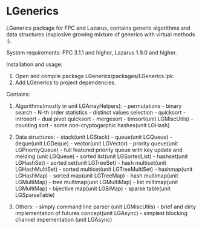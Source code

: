 # LGenerics

LGenerics package for FPC and Lazarus, 
    contains generic algorithms and data structures
    (explosive growing mixture of generics with virtual methods :). 

System requirements: FPC 3.1.1 and higher, Lazarus 1.9.0 and higher.
   
Installation and usage:
  1. Open and compile package LGenerics/packages/LGenerics.lpk.
  2. Add LGenerics to project dependencies.

Contains:  
  1. Algorithms(mostly in unit LGArrayHelpers):
    - permutations
    - binary search
    - N-th order statistics
    - distinct values selection
    - quicksort
    - introsort
    - dual pivot quicksort
    - mergesort
    - timsort(unit LGMiscUtils)
    - counting sort
    - some non-cryptogarphic hashes(unit LGHash)

  2. Data structures:
    - stack(unit LGStack)
    - queue(unit LGQueue)
    - deque(unit LGDeque)
    - vector(unit LGVector)
    - prority queue(unit LGPriorityQueue)
    - full featured priority queue with key update and melding (unit LGQueue)
    - sorted list(unit LGSortedList)
    - hashset(unit LGHashSet)
    - sorted set(unit LGTreeSet)
    - hash multiset(unit LGHashMultiSet)
    - sorted multiset(unit LGTreeMultiSet)
    - hashmap(unit LGHashMap)
    - sorted map(unit LGTreeMap)
    - hash multimap(unit LGMultiMap)
    - tree multimap(unit LGMultiMap)
    - list miltimap(unit LGMultiMap)
    - bijective map(unit LGBiMap)
    - sparse table(unit LGSparseTable)
  
  3. Others:
    - simply command line parser (unit LGMiscUtils)
    - brief and dirty implementation of futures concept(unit LGAsync)
    - simplest blocking channel impementation (unit LGAsync)
